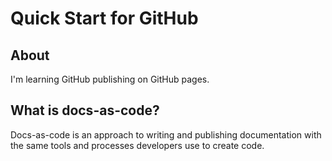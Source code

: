 # Quick Start for GitHub

## About
I'm learning GitHub publishing on GitHub pages.

## What is docs-as-code?
Docs-as-code is an approach to writing and publishing documentation with the same tools and processes developers use to create code.
